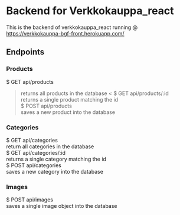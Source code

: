 # Backend for Verkkokauppa_react

This is the backend of verkkokauppa_react running @ https://verkkokauppa-bgf-front.herokuapp.com/

## Endpoints

### Products

$ GET api/products  
>returns all products in the database  <
$ GET api/products/:id  
>returns a single product matching the id  
$ POST api/products  
>saves a new product into the database  

### Categories
$ GET api/categories  
  return all categories in the database  
$ GET api/categories/:id  
  returns a single category matching the id  
$ POST api/categories  
  saves a new category into the database  

### Images
$ POST api/images  
  saves a single image object into the database  
